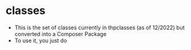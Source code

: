# classes

* This is the set of classes currently in thpclasses (as of 12/2022) but converted into a Composer Package
* To use it, you just do 
```composer require thpglobal/classes
